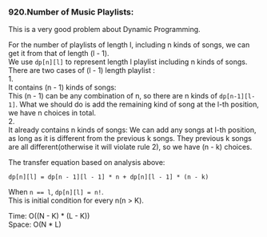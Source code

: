 ### 920.Number of Music Playlists:
This is a very good problem about Dynamic Programming.  

For the number of playlists of length l, including n kinds of  songs, we can get it from that of length (l - 1).  
We use `dp[n][l]` to represent length l playlist including n kinds of songs.  
There are two cases of (l - 1) length playlist :  
1.  
It contains (n - 1) kinds of songs:  
This (n - 1) can be any combination of n, so there are n kinds of 
`dp[n-1][l-1]`. What we should do is add the remaining kind of song at the l-th position, we have n choices in total.  
2.  
It already contains n kinds of songs:
We can add any songs at l-th position, as long as it is different from the previous k songs. They previous k songs are all different(otherwise it will violate rule 2), so we have (n - k) choices.  
  
The transfer equation based on analysis above:  

`dp[n][l] = dp[n - 1][l - 1] * n + dp[n][l - 1] * (n - k)`  
  
When `n == l`, `dp[n][l] = n!`.  
This is initial condition for every n(n > K).

Time: O((N - K) * (L - K))  
Space: O(N * L)
